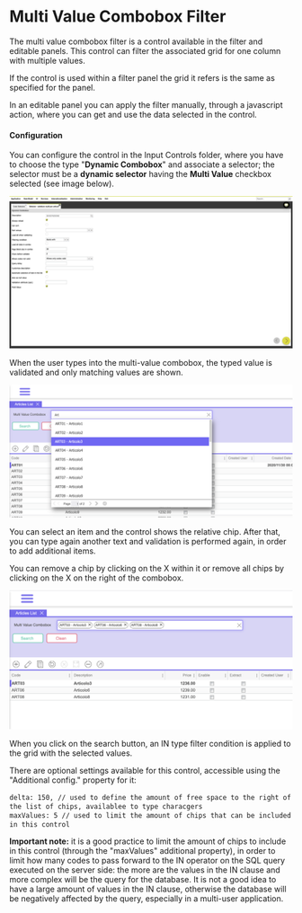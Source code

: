 # Multi Value Combobox Filter

The multi value combobox filter is a control available in the filter and editable panels. This control can filter the associated grid for one column with multiple values.

If the control is used within a filter panel the grid it refers is the same as specified for the panel.

In an editable panel you can apply the filter manually, through a javascript action, where you can get and use the data selected in the control.

#### Configuration

You can configure the control in the Input Controls folder, where you have to choose the type "**Dynamic Combobox**" and associate a selector; the selector must be a **dynamic selector** having the **Multi Value** checkbox selected (see image below).

![](<../../../.gitbook/assets/image (14).png>)

When the user types into the multi-value combobox, the typed value is validated and only matching values are shown.

![](<../../../.gitbook/assets/image (16).png>)

You can select an item and the control shows the relative chip. After that, you can type again another text and validation is performed again, in order to add additional items.

You can remove a chip by clicking on the X within it or remove all chips by clicking on the X on the right of the combobox.

![](<../../../.gitbook/assets/image (17).png>)

When you click on the search button, an IN type filter condition is applied to the grid with the selected values.

There are optional settings available for this control, accessible using the "Additional config." property for it:

```
delta: 150, // used to define the amount of free space to the right of the list of chips, availablee to type characgers
maxValues: 5 // used to limit the amount of chips that can be included in this control
```

**Important note:** it is a good practice to limit the amount of chips to include in this control (through the "maxValues" additional property), in order to limit how many codes to pass forward to the IN operator on the SQL query executed on the server side: the more are the values in the IN clause and more complex will be the query for the database. It is not a good idea to have a large amount of values in the IN clause, otherwise the database will be negatively affected by the query, especially in a multi-user application.







